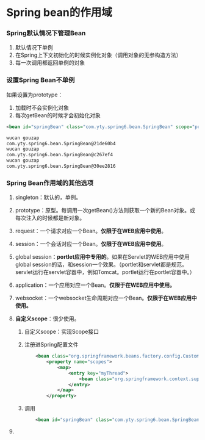 # Spring bean的作用域

### Spring默认情况下管理Bean

1. 默认情况下单例
2. 在Spring上下文初始化的时候实例化对象（调用对象的无参构造方法）
3. 每一次调用都返回单例的对象

### 设置Spring Bean不单例

如果设置为prototype：

1. 加载时不会实例化对象
2. 每次getBean的时候才会初始化对象

```xml
<bean id="springBean" class="com.yty.spring6.bean.SpringBean" scope="prototype"/>
```

```txt
wucan gouzap
com.yty.spring6.bean.SpringBean@21de60b4
wucan gouzap
com.yty.spring6.bean.SpringBean@c267ef4
wucan gouzap
com.yty.spring6.bean.SpringBean@30ee2816
```

### Spring Bean作用域的其他选项

1. singleton：默认的，单例。

2. prototype：原型。每调用一次getBean()方法则获取一个新的Bean对象。或每次注入的时候都是新对象。

3. request：一个请求对应一个Bean。**仅限于在WEB应用中使用**。

4. session：一个会话对应一个Bean。**仅限于在WEB应用中使用**。

5. global session：**portlet应用中专用的**。如果在Servlet的WEB应用中使用global session的话，和session一个效果。（portlet和servlet都是规范。servlet运行在servlet容器中，例如Tomcat。portlet运行在portlet容器中。）

6. application：一个应用对应一个Bean。**仅限于在WEB应用中使用。**

7. websocket：一个websocket生命周期对应一个Bean。**仅限于在WEB应用中使用。**

8. **自定义scope**：很少使用。

   1. 自定义scope：实现Scope接口

   2. 注册进Spring配置文件

      ```xml
          <bean class="org.springframework.beans.factory.config.CustomScopeConfigurer">
              <property name="scopes">
                  <map>
                      <entry key="myThread">
                          <bean class="org.springframework.context.support.SimpleThreadScope"/>
                      </entry>
                  </map>
              </property>
      ```

   3. 调用

      ```xml
          <bean id="springBean" class="com.yty.spring6.bean.SpringBean" scope="myThread"/>
      
      ```

9. 